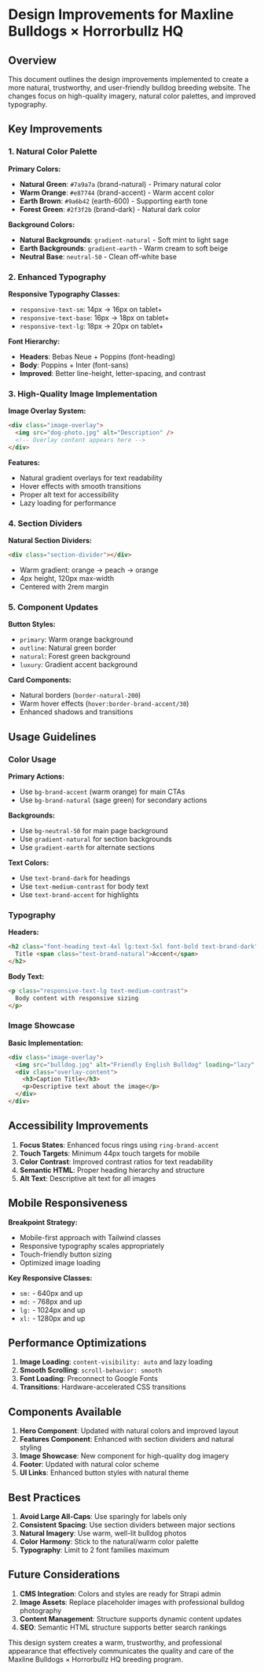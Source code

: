 # Design Improvements for Maxline Bulldogs × Horrorbullz HQ

## Overview
This document outlines the design improvements implemented to create a more natural, trustworthy, and user-friendly bulldog breeding website. The changes focus on high-quality imagery, natural color palettes, and improved typography.

## Key Improvements

### 1. Natural Color Palette

**Primary Colors:**
- **Natural Green**: `#7a9a7a` (brand-natural) - Primary natural color
- **Warm Orange**: `#e87744` (brand-accent) - Warm accent color
- **Earth Brown**: `#9a6b42` (earth-600) - Supporting earth tone
- **Forest Green**: `#2f3f2b` (brand-dark) - Natural dark color

**Background Colors:**
- **Natural Backgrounds**: `gradient-natural` - Soft mint to light sage
- **Earth Backgrounds**: `gradient-earth` - Warm cream to soft beige
- **Neutral Base**: `neutral-50` - Clean off-white base

### 2. Enhanced Typography

**Responsive Typography Classes:**
- `responsive-text-sm`: 14px → 16px on tablet+
- `responsive-text-base`: 16px → 18px on tablet+
- `responsive-text-lg`: 18px → 20px on tablet+

**Font Hierarchy:**
- **Headers**: Bebas Neue + Poppins (font-heading)
- **Body**: Poppins + Inter (font-sans)
- **Improved**: Better line-height, letter-spacing, and contrast

### 3. High-Quality Image Implementation

**Image Overlay System:**
```html
<div class="image-overlay">
  <img src="dog-photo.jpg" alt="Description" />
  <!-- Overlay content appears here -->
</div>
```

**Features:**
- Natural gradient overlays for text readability
- Hover effects with smooth transitions
- Proper alt text for accessibility
- Lazy loading for performance

### 4. Section Dividers

**Natural Section Dividers:**
```html
<div class="section-divider"></div>
```
- Warm gradient: orange → peach → orange
- 4px height, 120px max-width
- Centered with 2rem margin

### 5. Component Updates

**Button Styles:**
- `primary`: Warm orange background
- `outline`: Natural green border
- `natural`: Forest green background
- `luxury`: Gradient accent background

**Card Components:**
- Natural borders (`border-natural-200`)
- Warm hover effects (`hover:border-brand-accent/30`)
- Enhanced shadows and transitions

## Usage Guidelines

### Color Usage

**Primary Actions:**
- Use `bg-brand-accent` (warm orange) for main CTAs
- Use `bg-brand-natural` (sage green) for secondary actions

**Backgrounds:**
- Use `bg-neutral-50` for main page background
- Use `gradient-natural` for section backgrounds
- Use `gradient-earth` for alternate sections

**Text Colors:**
- Use `text-brand-dark` for headings
- Use `text-medium-contrast` for body text
- Use `text-brand-accent` for highlights

### Typography

**Headers:**
```html
<h2 class="font-heading text-4xl lg:text-5xl font-bold text-brand-dark">
  Title <span class="text-brand-natural">Accent</span>
</h2>
```

**Body Text:**
```html
<p class="responsive-text-lg text-medium-contrast">
  Body content with responsive sizing
</p>
```

### Image Showcase

**Basic Implementation:**
```html
<div class="image-overlay">
  <img src="bulldog.jpg" alt="Friendly English Bulldog" loading="lazy" />
  <div class="overlay-content">
    <h3>Caption Title</h3>
    <p>Descriptive text about the image</p>
  </div>
</div>
```

## Accessibility Improvements

1. **Focus States**: Enhanced focus rings using `ring-brand-accent`
2. **Touch Targets**: Minimum 44px touch targets for mobile
3. **Color Contrast**: Improved contrast ratios for text readability
4. **Semantic HTML**: Proper heading hierarchy and structure
5. **Alt Text**: Descriptive alt text for all images

## Mobile Responsiveness

**Breakpoint Strategy:**
- Mobile-first approach with Tailwind classes
- Responsive typography scales appropriately
- Touch-friendly button sizing
- Optimized image loading

**Key Responsive Classes:**
- `sm:` - 640px and up
- `md:` - 768px and up
- `lg:` - 1024px and up
- `xl:` - 1280px and up

## Performance Optimizations

1. **Image Loading**: `content-visibility: auto` and lazy loading
2. **Smooth Scrolling**: `scroll-behavior: smooth`
3. **Font Loading**: Preconnect to Google Fonts
4. **Transitions**: Hardware-accelerated CSS transitions

## Components Available

1. **Hero Component**: Updated with natural colors and improved layout
2. **Features Component**: Enhanced with section dividers and natural styling
3. **Image Showcase**: New component for high-quality dog imagery
4. **Footer**: Updated with natural color scheme
5. **UI Links**: Enhanced button styles with natural theme

## Best Practices

1. **Avoid Large All-Caps**: Use sparingly for labels only
2. **Consistent Spacing**: Use section dividers between major sections
3. **Natural Imagery**: Use warm, well-lit bulldog photos
4. **Color Harmony**: Stick to the natural/warm color palette
5. **Typography**: Limit to 2 font families maximum

## Future Considerations

1. **CMS Integration**: Colors and styles are ready for Strapi admin
2. **Image Assets**: Replace placeholder images with professional bulldog photography
3. **Content Management**: Structure supports dynamic content updates
4. **SEO**: Semantic HTML structure supports better search rankings

This design system creates a warm, trustworthy, and professional appearance that effectively communicates the quality and care of the Maxline Bulldogs × Horrorbullz HQ breeding program. 